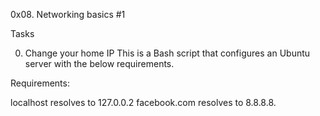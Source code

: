 0x08. Networking basics #1

Tasks

0. Change your home IP
This is a Bash script that configures an Ubuntu server with the below requirements.

Requirements:

localhost resolves to 127.0.0.2
facebook.com resolves to 8.8.8.8.
